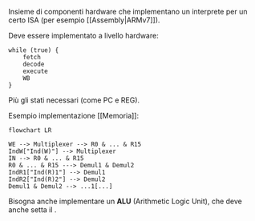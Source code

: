 Insieme di componenti hardware che implementano un interprete per un certo ISA (per esempio [[Assembly|ARMv7]]).

Deve essere implementato a livello hardware:

```
while (true) {
    fetch
    decode
    execute
    WB
}
```

Più gli stati necessari (come PC e REG).

Esempio implementazione [[Memoria]]:

```mermaid
flowchart LR

WE --> Multiplexer --> R0 & ... & R15
IndW["Ind(W)"] --> Multiplexer
IN --> R0 & ... & R15
R0 & ... & R15 ---> Demul1 & Demul2
IndR1["Ind(R)1"] --> Demul1
IndR2["Ind(R)2"] --> Demul2
Demul1 & Demul2 --> ...1[...]
```

Bisogna anche implementare un **ALU** (Arithmetic Logic Unit), che deve anche setta il .